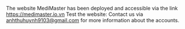 The website MediMaster has been deployed and accessible via the link https://medimaster.io.vn
Test the website: Contact us via anhthuhuynh9103@gmail.com for more information about the accounts.
